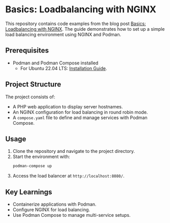 # Basics: Loadbalancing with NGINX

This repository contains code examples from the blog post [Basics: Loadbalancing with NGINX](https://itsamemarcel.micro.blog/2024/12/21/basics-loadbalancing-with.html). The guide demonstrates how to set up a simple load balancing environment using NGINX and Podman.

## Prerequisites

- Podman and Podman Compose installed 
   * For Ubuntu 22.04 LTS: [Installation Guide](https://itsamemarcel.micro.blog/2024/12/19/install-podman-desktop.html).

## Project Structure

The project consists of:
- A PHP web application to display server hostnames.
- An NGINX configuration for load balancing in round robin mode.
- A `compose.yaml` file to define and manage services with Podman Compose.

## Usage

1. Clone the repository and navigate to the project directory.
2. Start the environment with:
   ```bash
   podman-compose up
   ``` 
3. Access the load balancer at `http://localhost:8080/`.

## Key Learnings
- Containerize applications with Podman.
- Configure NGINX for load balancing.
- Use Podman Compose to manage multi-service setups.
